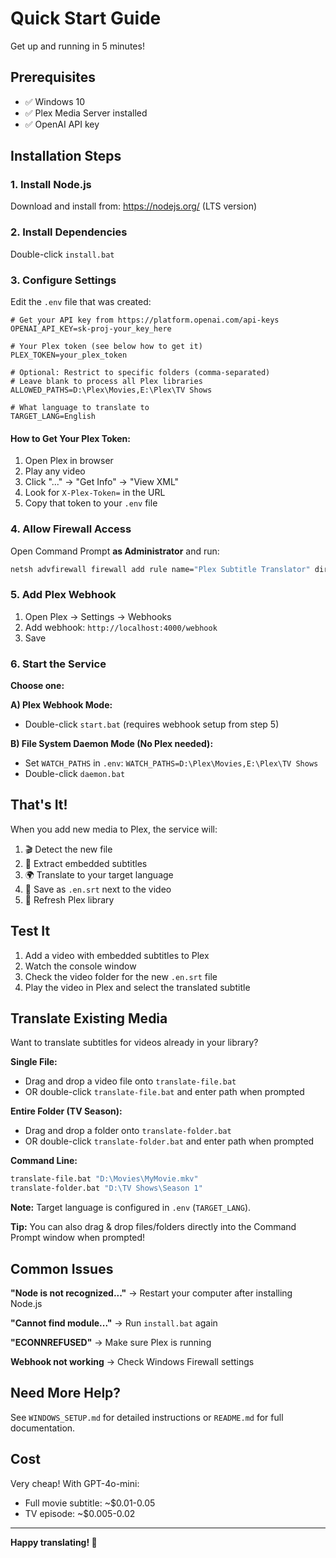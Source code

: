 # Quick Start Guide

Get up and running in 5 minutes!

## Prerequisites

- ✅ Windows 10
- ✅ Plex Media Server installed
- ✅ OpenAI API key

## Installation Steps

### 1. Install Node.js

Download and install from: https://nodejs.org/ (LTS version)

### 2. Install Dependencies

Double-click `install.bat`

### 3. Configure Settings

Edit the `.env` file that was created:

```env
# Get your API key from https://platform.openai.com/api-keys
OPENAI_API_KEY=sk-proj-your_key_here

# Your Plex token (see below how to get it)
PLEX_TOKEN=your_plex_token

# Optional: Restrict to specific folders (comma-separated)
# Leave blank to process all Plex libraries
ALLOWED_PATHS=D:\Plex\Movies,E:\Plex\TV Shows

# What language to translate to
TARGET_LANG=English
```

#### How to Get Your Plex Token:

1. Open Plex in browser
2. Play any video
3. Click "..." → "Get Info" → "View XML"
4. Look for `X-Plex-Token=` in the URL
5. Copy that token to your `.env` file

### 4. Allow Firewall Access

Open Command Prompt **as Administrator** and run:

```cmd
netsh advfirewall firewall add rule name="Plex Subtitle Translator" dir=in action=allow protocol=TCP localport=4000
```

### 5. Add Plex Webhook

1. Open Plex → Settings → Webhooks
2. Add webhook: `http://localhost:4000/webhook`
3. Save

### 6. Start the Service

**Choose one:**

**A) Plex Webhook Mode:**
- Double-click `start.bat` (requires webhook setup from step 5)

**B) File System Daemon Mode (No Plex needed):**
- Set `WATCH_PATHS` in `.env`: `WATCH_PATHS=D:\Plex\Movies,E:\Plex\TV Shows`
- Double-click `daemon.bat`

## That's It!

When you add new media to Plex, the service will:
1. 🎬 Detect the new file
2. 📝 Extract embedded subtitles
3. 🌍 Translate to your target language
4. 💾 Save as `.en.srt` next to the video
5. 🔄 Refresh Plex library

## Test It

1. Add a video with embedded subtitles to Plex
2. Watch the console window
3. Check the video folder for the new `.en.srt` file
4. Play the video in Plex and select the translated subtitle

## Translate Existing Media

Want to translate subtitles for videos already in your library?

**Single File:**
- Drag and drop a video file onto `translate-file.bat`
- OR double-click `translate-file.bat` and enter path when prompted

**Entire Folder (TV Season):**
- Drag and drop a folder onto `translate-folder.bat`
- OR double-click `translate-folder.bat` and enter path when prompted

**Command Line:**
```cmd
translate-file.bat "D:\Movies\MyMovie.mkv"
translate-folder.bat "D:\TV Shows\Season 1"
```

**Note:** Target language is configured in `.env` (`TARGET_LANG`).

**Tip:** You can also drag & drop files/folders directly into the Command Prompt window when prompted!

## Common Issues

**"Node is not recognized..."**
→ Restart your computer after installing Node.js

**"Cannot find module..."**
→ Run `install.bat` again

**"ECONNREFUSED"**
→ Make sure Plex is running

**Webhook not working**
→ Check Windows Firewall settings

## Need More Help?

See `WINDOWS_SETUP.md` for detailed instructions or `README.md` for full documentation.

## Cost

Very cheap! With GPT-4o-mini:
- Full movie subtitle: ~$0.01-0.05
- TV episode: ~$0.005-0.02

---

**Happy translating! 🎉**


